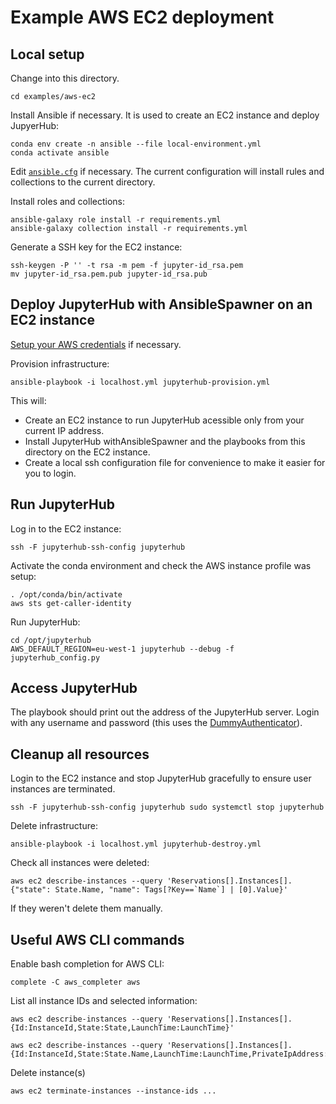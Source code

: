 # Example AWS EC2 deployment

## Local setup

Change into this directory.

    cd examples/aws-ec2

Install Ansible if necessary. It is used to create an EC2 instance and deploy JupyerHub:

    conda env create -n ansible --file local-environment.yml
    conda activate ansible

Edit [`ansible.cfg`](./ansible.cfg) if necessary.
The current configuration will install rules and collections to the current directory.

Install roles and collections:

    ansible-galaxy role install -r requirements.yml
    ansible-galaxy collection install -r requirements.yml

Generate a SSH key for the EC2 instance:

    ssh-keygen -P '' -t rsa -m pem -f jupyter-id_rsa.pem
    mv jupyter-id_rsa.pem.pub jupyter-id_rsa.pub

## Deploy JupyterHub with AnsibleSpawner on an EC2 instance

[Setup your AWS credentials](https://docs.ansible.com/ansible/latest/scenario_guides/guide_aws.html#authentication) if necessary.

Provision infrastructure:

    ansible-playbook -i localhost.yml jupyterhub-provision.yml

This will:

- Create an EC2 instance to run JupyterHub acessible only from your current IP address.
- Install JupyterHub withAnsibleSpawner and the playbooks from this directory on the EC2 instance.
- Create a local ssh configuration file for convenience to make it easier for you to login.

## Run JupyterHub

Log in to the EC2 instance:

    ssh -F jupyterhub-ssh-config jupyterhub

Activate the conda environment and check the AWS instance profile was setup:

    . /opt/conda/bin/activate
    aws sts get-caller-identity

Run JupyterHub:

    cd /opt/jupyterhub
    AWS_DEFAULT_REGION=eu-west-1 jupyterhub --debug -f jupyterhub_config.py

## Access JupyterHub

The playbook should print out the address of the JupyterHub server.
Login with any username and password (this uses the [DummyAuthenticator](https://github.com/jupyterhub/jupyterhub/blob/1.4.2/jupyterhub/auth.py#L1122)).

## Cleanup all resources

Login to the EC2 instance and stop JupyterHub gracefully to ensure user instances are terminated.

    ssh -F jupyterhub-ssh-config jupyterhub sudo systemctl stop jupyterhub

Delete infrastructure:

    ansible-playbook -i localhost.yml jupyterhub-destroy.yml

Check all instances were deleted:

    aws ec2 describe-instances --query 'Reservations[].Instances[].{"state": State.Name, "name": Tags[?Key==`Name`] | [0].Value}'

If they weren't delete them manually.

## Useful AWS CLI commands

Enable bash completion for AWS CLI:

    complete -C aws_completer aws

List all instance IDs and selected information:

    aws ec2 describe-instances --query 'Reservations[].Instances[].{Id:InstanceId,State:State,LaunchTime:LaunchTime}'

    aws ec2 describe-instances --query 'Reservations[].Instances[].{Id:InstanceId,State:State.Name,LaunchTime:LaunchTime,PrivateIpAddress:PrivateIpAddress}'

Delete instance(s)

    aws ec2 terminate-instances --instance-ids ...
